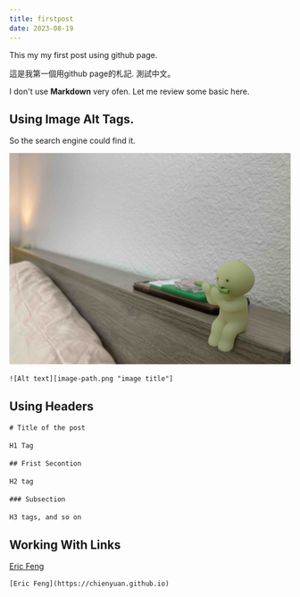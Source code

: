 ```yaml
---
title: firstpost
date: 2023-08-19
---
```

This my my first post using github page.

這是我第一個用github page的札記. 測試中文。

I don't use **Markdown** very ofen. Let me review some basic here.
## Using Image Alt Tags. 

So the search engine could find it.

![small people](small_people.jpg "small people")
  
```
![Alt text][image-path.png "image title"]
```

## Using Headers
```
# Title of the post

H1 Tag

## Frist Secontion

H2 tag

### Subsection

H3 tags, and so on
```

## Working With Links

[Eric Feng](https://chienyuan.github.io)

```
[Eric Feng](https://chienyuan.github.io)
```

